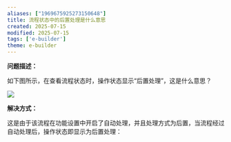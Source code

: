 ```yaml
---
aliases: ["1969675925273150648"]
title: 流程状态中的后置处理是什么意思
created: 2025-07-15
modified: 2025-07-15
tags: ['e-builder']
theme: e-builder
---
```


**问题描述：**

如下图所示，在查看流程状态时，操作状态显示“后置处理”，这是什么意思？

![](https://myhelpdoc.oss-cn-heyuan.aliyuncs.com/mdimages/93c0dd4810aacfc41a597135b6eb5598.jpg)

**解决方式：**

这是由于该流程在功能设置中开启了自动处理，并且处理方式为后置，当流程经过自动处理后，操作状态即显示为后置处理：

